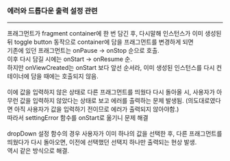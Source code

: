 ### 에러와 드롭다운 출력 설정 관련

---

프래그먼트가 fragment container에 한 번 담긴 후, 다시말해 인스턴스가 이미 생성된 뒤 toggle button 동작으로 container에 담을 프래그먼트를 변경하게 되면</br>
기존에 있던 프래그먼트는 onPause -> onStop 순으로 호출.</br>
이후 다시 담길 시에는 onStart -> onResume 순.</br>
하지만 onViewCreated는 onStart 보다 앞선 순서라, 이미 생성된 인스턴스를 다시 컨테이너에 담을 때에는 호출되지 않음.</br></br>
이에 값을 입력하지 않은 상태로 다른 프래그먼트를 띄웠다 다시 돌아올 시, 사용자가 아무런 값을 입력하지 않았다는 상태로 보고 에러를 출력하는 문제 발생됨. (의도대로였다면 아직 사용자가 값을 입력하기 전이므로 에러가 출력되지 않아야함.)</br>
따라서 settingError 함수를 onStart로 옮기니 문제 해결</br></br>
dropDown 설정 함수의 경우 사용자가 이미 하나의 값을 선택한 후, 다른 프래그먼트를 띄웠다가 다시 돌아오면, 이전에 선택했던 선택지 하나만 출력되는 현상 발생.</br>
역시 같은 방식으로 해결.

